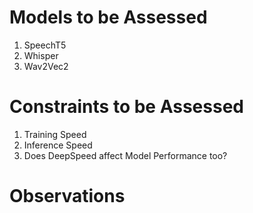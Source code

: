 # Models to be Assessed

1. SpeechT5
2. Whisper
3. Wav2Vec2

# Constraints to be Assessed

1. Training Speed
2. Inference Speed
3. Does DeepSpeed affect Model Performance too?

# Observations


